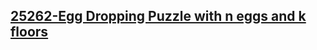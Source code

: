 <h2><a href="https://practice.geeksforgeeks.org/problems/egg-dropping-puzzle-1587115620/1?utm_source=gfg&utm_medium=article&utm_campaign=bottom_sticky_on_article">25262-Egg Dropping Puzzle with n eggs and k floors